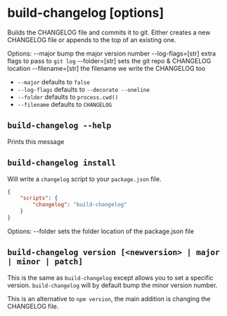 # build-changelog [options]

Builds the CHANGELOG file and commits it to git. Either creates
  a new CHANGELOG file or appends to the top of an existing one.

Options:
    --major            bump the major version number
    --log-flags=[str]  extra flags to pass to `git log`
    --folder=[str]     sets the git repo & CHANGELOG location
    --filename=[str]   the filename we write the CHANGELOG too

 - `--major` defaults to `false`
 - `--log-flags` defaults to `--decorate --oneline`
 - `--folder` defaults to `process.cwd()`
 - `--filename` defaults to `CHANGELOG`

## `build-changelog --help`

Prints this message

## `build-changelog install`

Will write a `changelog` script to your `package.json` file.

```json
{
    "scripts": {
        "changelog": "build-changelog"
    }
}
```

Options:
    --folder    sets the folder location of the package.json file

## `build-changelog version [<newversion> | major | minor | patch]`

This is the same as `build-changelog` except allows you to set
  a specific version. `build-changelog` will by default bump
  the minor version number.

This is an alternative to `npm version`, the main addition is
  changing the CHANGELOG file.
